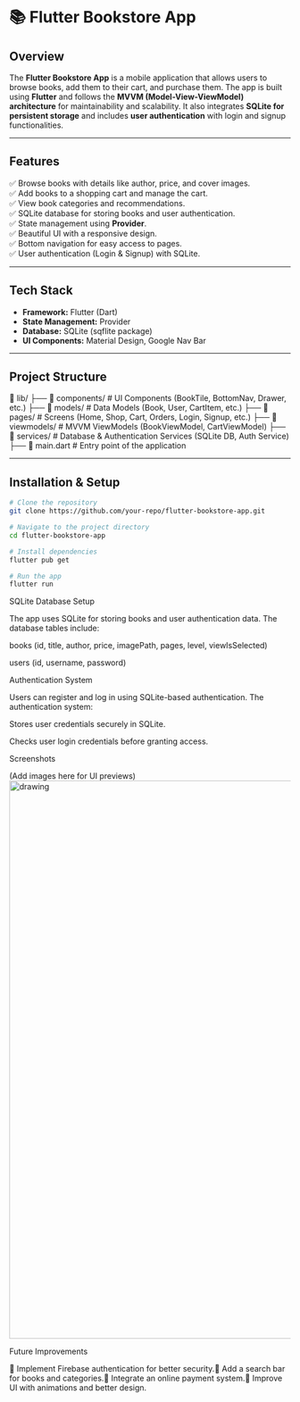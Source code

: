 # 📚 Flutter Bookstore App

## **Overview**
The **Flutter Bookstore App** is a mobile application that allows users to browse books, add them to their cart, and purchase them. The app is built using **Flutter** and follows the **MVVM (Model-View-ViewModel) architecture** for maintainability and scalability. It also integrates **SQLite for persistent storage** and includes **user authentication** with login and signup functionalities.

---

## **Features**
✅ Browse books with details like author, price, and cover images.  
✅ Add books to a shopping cart and manage the cart.  
✅ View book categories and recommendations.  
✅ SQLite database for storing books and user authentication.  
✅ State management using **Provider**.  
✅ Beautiful UI with a responsive design.  
✅ Bottom navigation for easy access to pages.  
✅ User authentication (Login & Signup) with SQLite.  

---

## **Tech Stack**
- **Framework:** Flutter (Dart)  
- **State Management:** Provider  
- **Database:** SQLite (sqflite package)  
- **UI Components:** Material Design, Google Nav Bar  

---

## **Project Structure**
📂 lib/
├── 📂 components/        # UI Components (BookTile, BottomNav, Drawer, etc.)
├── 📂 models/            # Data Models (Book, User, CartItem, etc.)
├── 📂 pages/             # Screens (Home, Shop, Cart, Orders, Login, Signup, etc.)
├── 📂 viewmodels/        # MVVM ViewModels (BookViewModel, CartViewModel)
├── 📂 services/          # Database & Authentication Services (SQLite DB, Auth Service)
├── 📝 main.dart          # Entry point of the application


---

## **Installation & Setup**
```sh
# Clone the repository
git clone https://github.com/your-repo/flutter-bookstore-app.git

# Navigate to the project directory
cd flutter-bookstore-app

# Install dependencies
flutter pub get

# Run the app
flutter run
```

SQLite Database Setup

The app uses SQLite for storing books and user authentication data. The database tables include:

books (id, title, author, price, imagePath, pages, level, viewIsSelected)

users (id, username, password)

Authentication System

Users can register and log in using SQLite-based authentication. The authentication system:

Stores user credentials securely in SQLite.

Checks user login credentials before granting access.

Screenshots

(Add images here for UI previews)
<img src="assets/BuberBreakfastUiUx.png" alt="drawing" width="1000"/>

Future Improvements

🔹 Implement Firebase authentication for better security.🔹 Add a search bar for books and categories.🔹 Integrate an online payment system.🔹 Improve UI with animations and better design.